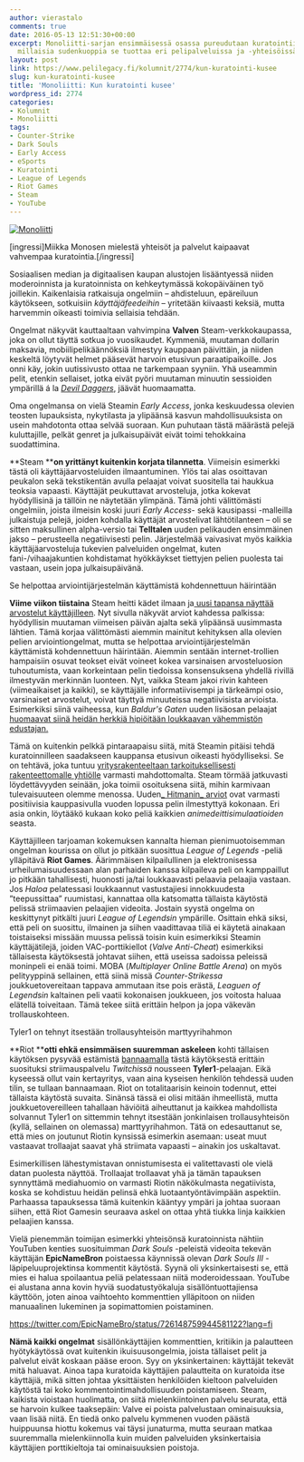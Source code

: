 ```yaml
---
author: vierastalo
comments: true
date: 2016-05-13 12:51:30+00:00
excerpt: Monoliitti-sarjan ensimmäisessä osassa pureudutaan kuratointiin ja siihen,
  millaisia sudenkuoppia se tuottaa eri pelipalveluissa ja -yhteisöissä.
layout: post
link: https://www.pelilegacy.fi/kolumnit/2774/kun-kuratointi-kusee
slug: kun-kuratointi-kusee
title: 'Monoliitti: Kun kuratointi kusee'
wordpress_id: 2774
categories:
- Kolumnit
- Monoliitti
tags:
- Counter-Strike
- Dark Souls
- Early Access
- eSports
- Kuratointi
- League of Legends
- Riot Games
- Steam
- YouTube
---
```


[![Monoliitti](https://www.pelilegacy.fi/wp-content/uploads/2016/05/monoliitti1.jpg)](https://www.pelilegacy.fi/wp-content/uploads/2016/05/monoliitti1.jpg)

[ingressi]Miikka Monosen mielestä yhteisöt ja palvelut kaipaavat vahvempaa kuratointia.[/ingressi]

Sosiaalisen median ja digitaalisen kaupan alustojen lisääntyessä niiden moderoinnista ja kuratoinnista on kehkeytymässä kokopäiväinen työ joillekin. Kaikenlaisia ratkaisuja ongelmiin – ahdisteluun, epäreiluun käytökseen, sotkuisiin _käyttäjäfeedeihin_ – yritetään kiivaasti keksiä, mutta harvemmin oikeasti toimivia sellaisia tehdään.

Ongelmat näkyvät kauttaaltaan vahvimpina **Valven** Steam-verkkokaupassa, joka on ollut täyttä sotkua jo vuosikaudet. Kymmeniä, muutaman dollarin maksavia, mobiilipelikäännöksiä ilmestyy kauppaan päivittäin, ja niiden keskeltä löytyvät helmet pääsevät harvoin etusivun paraatipaikoille. Jos onni käy, jokin uutissivusto ottaa ne tarkempaan syyniin. Yhä useammin pelit, etenkin sellaiset, jotka eivät pyöri muutaman minuutin sessioiden ympärillä á la _[Devil Daggers](http://store.steampowered.com/app/422970/)_, jäävät huomaamatta.

Oma ongelmansa on vielä Steamin _Early Access_, jonka keskuudessa olevien teosten lupauksista, nykytilasta ja ylipäänsä kasvun mahdollisuuksista on usein mahdotonta ottaa selvää suoraan. Kun puhutaan tästä määrästä pelejä kuluttajille, pelkät genret ja julkaisupäivät eivät toimi tehokkaina suodattimina.

**Steam ****on yrittänyt kuitenkin korjata tilannetta**. Viimeisin esimerkki tästä oli käyttäjäarvosteluiden ilmaantuminen. Ylös tai alas osoittavan peukalon sekä tekstikentän avulla pelaajat voivat suositella tai haukkua teoksia vapaasti. Käyttäjät peukuttavat arvosteluja, jotka kokevat hyödyllisinä ja tällöin ne näytetään ylimpänä. Tämä johti välittömästi ongelmiin, joista ilmeisin koski juuri _Early Access_- sekä kausipassi -malleilla julkaistuja pelejä, joiden kohdalla käyttäjät arvostelivat lähtötilanteen – oli se sitten maksullinen alpha-versio tai **Telltalen** uuden pelikauden ensimmäinen jakso – perusteella negatiivisesti pelin. Järjestelmää vaivasivat myös kaikkia käyttäjäarvosteluja tukevien palveluiden ongelmat, kuten fani-/vihaajakuntien kohdistamat hyökkäykset tiettyjen pelien puolesta tai vastaan, usein jopa julkaisupäivänä.

<div class="pullquote">Se helpottaa arviointijärjestelmän käyttämistä kohdennettuun häirintään</div>

**Viime viikon tiistaina** Steam heitti kädet ilmaan ja[ uusi tapansa näyttää arvostelut käyttäjilleen](http://store.steampowered.com/news/21695/). Nyt sivulla näkyvät arviot kahdessa palkissa: hyödyllisin muutaman viimeisen päivän ajalta sekä ylipäänsä uusimmasta lähtien. Tämä korjaa välittömästi aiemmin mainitut kehityksen alla olevien pelien arviointiongelmat, mutta se helpottaa arviointijärjestelmän käyttämistä kohdennettuun häirintään. Aiemmin sentään internet-trollien hampaisiin osuvat teokset eivät voineet kokea varsinaisen arvosteluosion tuhoutumista, vaan korkeintaan pelin tiedoissa konsensuksena yhdellä rivillä ilmestyvän merkinnän luonteen. Nyt, vaikka Steam jakoi rivin kahteen (viimeaikaiset ja kaikki), se käyttäjälle informatiivisempi ja tärkeämpi osio, varsinaiset arvostelut, voivat täyttyä minuuteissa negatiivisista arvioista. Esimerkiksi siinä vaiheessa, kun _Baldur's Gaten_ uuden lisäosan pelaajat[ huomaavat siinä heidän herkkiä hipiöitään loukkaavan vähemmistön edustajan.](http://www.kotaku.co.uk/2016/04/06/the-social-justice-controversy-surrounding-baldurs-gates-new-expansion)

Tämä on kuitenkin pelkkä pintaraapaisu siitä, mitä Steamin pitäisi tehdä kuratoinnilleen saadakseen kauppansa etusivun oikeasti hyödylliseksi. Se on tehtävä, joka tuntuu [yritysrakenteeltaan tarkoituksellisesti rakenteettomalle yhtiölle](http://www.forbes.com/sites/stevedenning/2012/04/27/a-glimpse-at-a-workplace-of-the-future-valve/#7af41cbb424b) varmasti mahdottomalta. Steam törmää jatkuvasti löydettävyyden seinään, joka toimii osoituksena siitä, mihin karmivaan tulevaisuuteen olemme menossa. Uuden[_ Hitmanin_ arviot](http://store.steampowered.com/app/236870/#app_reviews_hash) ovat varmasti positiivisia kauppasivulla vuoden lopussa pelin ilmestyttyä kokonaan. Eri asia onkin, löytääkö kukaan koko peliä kaikkien _animedeittisimulaatioiden_ seasta.

Käyttäjilleen tarjoaman kokemuksen kannalta hieman pienimuotoisemman ongelman kourissa on ollut jo pitkään suosittua _League of Legends_ -peliä ylläpitävä **Riot Games**. Äärimmäisen kilpailullinen ja elektronisessa urheilumaisuudessaan alan parhaiden kanssa kilpaileva peli on kamppaillut jo pitkään tahallisesti, huonosti ja/tai loukkaavasti pelaavia pelaajia vastaan. Jos _Haloa_ pelatessasi loukkaannut vastustajiesi innokkuudesta ”teepussittaa” ruumistasi, kannattaa olla katsomatta tällaista käytöstä pelissä striimaavien pelaajien videoita. Jostain syystä ongelma on keskittynyt pitkälti juuri _League of Legendsin_ ympärille. Osittain ehkä siksi, että peli on suosittu, ilmainen ja siihen vaadittavaa tiliä ei käytetä ainakaan toistaiseksi missään muussa pelissä toisin kuin esimerkiksi Steamin käyttäjätilejä, joiden VAC-porttikiellot (_Valve Anti-Cheat_) esimerkiksi tällaisesta käytöksestä johtavat siihen, että useissa sadoissa peleissä moninpeli ei enää toimi. MOBA (_Multiplayer Online Battle Arena_) on myös pelityyppinä sellainen, että siinä missä _Counter-Strikessa_ joukkuetovereitaan tappava ammutaan itse pois erästä, _Leaguen of Legendsin_ kaltainen peli vaatii kokonaisen joukkueen, jos voitosta haluaa elätellä toiveitaan. Tämä tekee siitä erittäin helpon ja jopa väkevän trollauskohteen.

<div class="pullquote">Tyler1 on tehnyt itsestään trollausyhteisön marttyyrihahmon</div>

**Riot ****otti ehkä ensimmäisen suuremman askeleen** kohti tällaisen käytöksen pysyvää estämistä [bannaamalla](http://kotaku.com/big-league-of-legends-streamer-banned-for-trolling-1774158030) tästä käytöksestä erittäin suosituksi striimauspalvelu _Twitchissä_ nousseen **Tyler1**-pelaajan. Eikä kyseessä ollut vain kertayritys, vaan aina kyseisen henkilön tehdessä uuden tilin, se tullaan bannaamaan. Riot on totalitaarisin keinoin todennut, ettei tällaista käytöstä suvaita. Sinänsä tässä ei olisi mitään ihmeellistä, mutta joukkuetovereilleen tahallaan häviöitä aiheuttanut ja kaikkea mahdollista solvannut Tyler1 on sittemmin tehnyt itsestään jonkinlaisen trollausyhteisön (kyllä, sellainen on olemassa) marttyyrihahmon. Tätä on edesauttanut se, että mies on joutunut Riotin kynsissä esimerkin asemaan: useat muut vastaavat trollaajat saavat yhä striimata vapaasti – ainakin jos uskaltavat.

Esimerkillisen lähestymistavan onnistumisesta ei valitettavasti ole vielä datan puolesta näyttöä. Trollaajat trollaavat yhä ja tämän tapauksen synnyttämä mediahuomio on varmasti Riotin näkökulmasta negatiivista, koska se kohdistuu heidän pelinsä ehkä luotaantyöntävimpään aspektiin. Parhaassa tapauksessa tämä kuitenkin kääntyy ympäri ja johtaa suoraan siihen, että Riot Gamesin seuraava askel on ottaa yhtä tiukka linja kaikkien pelaajien kanssa.

Vielä pienemmän toimijan esimerkki yhteisönsä kuratoinnista nähtiin YouTuben kenties suosituimman _Dark Souls_ -peleistä videoita tekevän käyttäjän **EpicNameBron** poistaessa käynnissä olevan _Dark Souls III_ -läpipeluuprojektinsa kommentit käytöstä. Syynä oli yksinkertaisesti se, että mies ei halua spoilaantua peliä pelatessaan niitä moderoidessaan. YouTube ei alustana anna kovin hyviä suodatustyökaluja sisällöntuottajiensa käyttöön, joten ainoa vaihtoehto kommenttien ylläpitoon on niiden manuaalinen lukeminen ja sopimattomien poistaminen.

https://twitter.com/EpicNameBro/status/726148759944581122?lang=fi

**Nämä kaikki ongelmat** sisällönkäyttäjien kommenttien, kritiikin ja palautteen hyötykäytössä ovat kuitenkin ikuisuusongelmia, joista tällaiset pelit ja palvelut eivät koskaan pääse eroon. Syy on yksinkertainen: käyttäjät tekevät mitä haluavat. Ainoa tapa kuratoida käyttäjien palautteita on kuratoida itse käyttäjiä, mikä sitten johtaa yksittäisten henkilöiden kieltoon palveluiden käytöstä tai koko kommentointimahdollisuuden poistamiseen. Steam, kaikista vioistaan huolimatta, on siitä mielenkiintoinen palvelu seurata, että se harvoin kulkee taaksepäin: Valve ei poista palvelustaan ominaisuuksia, vaan lisää niitä. En tiedä onko palvelu kymmenen vuoden päästä huippuunsa hiottu kokemus vai täysi junaturma, mutta seuraan matkaa suuremmalla mielenkiinnolla kuin muiden palveluiden yksinkertaisia käyttäjien porttikieltoja tai ominaisuuksien poistoja.
